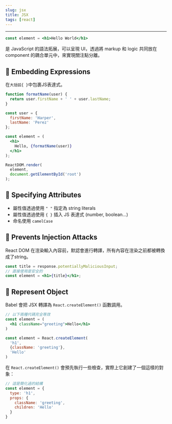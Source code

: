 ```yaml
---
slug: jsx
title: JSX
tags: [react]
---
```

***

```jsx
const element = <h1>Hello World</h1>
```

是 JavaScript 的語法拓展，可以呈現 UI，透過將 markup 和 logic 共同放在 component 的耦合單元中，來實現關注點分離。

## 🍉 Embedding Expressions

在`大括弧{ }`中包裹JS表達式。

```jsx {12}
function formatName(user) {
  return user.firstName + ' ' + user.lastName;
}

const user = {
  firstName: 'Harper',
  lastName: 'Perez'
};

const element = (
  <h1>
    Hello, {formatName(user)}
  </h1>
);

ReactDOM.render(
  element,
  document.getElementById('root')
);
```

## 🍉 Specifying Attributes

- 屬性值透過使用 `" "` 指定為 string literals
- 屬性值透過使用 `{ }` 插入 JS 表達式 (number, boolean...)
- 命名使用 `camelCase`

## 🍉 Prevents Injection Attacks

React DOM 在渲染輸入內容前，默認會進行轉譯，所有內容在渲染之前都被轉換成了string。

```jsx
const title = response.potentiallyMaliciousInput;
// 直接使用是安全的
const element = <h1>{title}</h1>;
```

## 🍉 Represent Object

Babel 會把 JSX 轉譯為 `React.createElement()` 函數調用。

```jsx
// 以下兩種代碼完全等效
const element = (
  <h1 className="greeting">Hello</h1>
)

const element = React.createElement(
  'h1',
  {className: 'greeting'},
  'Hello'
)
```

在 `React.createElement()` 會預先執行一些檢查，實際上它創建了一個這樣的對象：

```jsx
// 這是簡化過的結構
const element = {
  type: 'h1',
  props: {
    className: 'greeting',
    children: 'Hello'
  }
}
```

